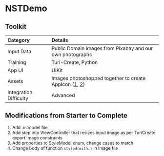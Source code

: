 # NSTDemo

## Toolkit

| Category | Details |
|:---|:---|
| Input Data | Public Domain images from Pixabay and our own photographs |
| Training | Turi-Create, Python |
| App UI | UIKit |
| Assets | Images photoshopped together to create AppIcon ([1](https://en.wikipedia.org/wiki/File:Tsunami_by_hokusai_19th_century.jpg), [2](https://commons.wikimedia.org/wiki/File:Van_Gogh_-_Starry_Night_-_Google_Art_Project.jpg)) |
| Integration Difficulty | Advanced |

## Modifications from Starter to Complete

1. Add .mlmodel file
2. Add step into ViewController that resizes input image as per TuriCreate export image constraints
3. Add properties to StyleModel enum, change cases to match
4. Change body of function `styled(with:)` in Image file